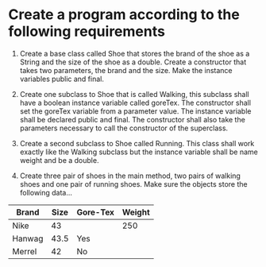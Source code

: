 # Create a program according to the following requirements

1) Create a base class called Shoe that stores the brand of the shoe as a String and the size of the shoe as a double. 
Create a constructor that takes two parameters, the brand and the size. Make the instance variables public and final.

2) Create one subclass to Shoe that is called Walking, this subclass shall have a boolean instance variable called goreTex.
The constructor shall set the goreTex variable from a parameter value. The instance variable shall be declared public and final.
The constructor shall also take the parameters necessary to call the constructor of the superclass.

3) Create a second subclass to Shoe called Running. 
This class shall work exactly like the Walking subclass but the instance variable shall be name weight and be a double.

4) Create three pair of shoes in the main method, two pairs of walking shoes and one pair of running shoes. Make sure the objects store the following data...

| Brand | Size | Gore-Tex | Weight |
|-------|------|----------|--------|
| Nike  | 43   |          | 250    |
| Hanwag| 43.5 | Yes      |        |
| Merrel| 42   | No       |        |
